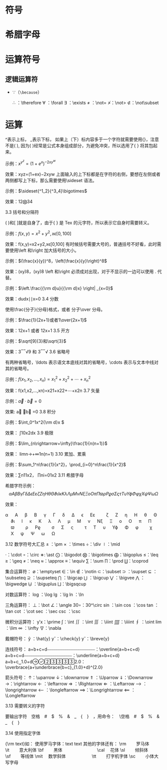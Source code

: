 # 符号

# 希腊字母

# 运算符号

## 逻辑运算符

- $\because$（`\because`）

  ∴ ：\therefore
  ∀ ：\forall
  ∃ ：\exists
  ≠ ：\not=
  ≯：\not>
  ⊄：\not\subset

# 运算

^表示上标，
\_表示下标，
如果上（下）标内容多于一个字符就需要使用{}，注意不是( ), 因为( )经常是公式本身组成部分，为避免冲突，所以选用了{ } 将其包起来。

示例：$x^{y^z}=(1+e^x)^{-2xy^w}$

效果：xyz=(1+ex)−2xyw
上面输入的上下标都是在字符的右侧，要想在左侧或者两侧都写上下标，那么需要使用\sideset 语法。

示例：$\sideset{^1_2}{^3_4}\bigotimes$

效果：12⨂34

3.3 括号和分隔符

( )和[ ]就是自身了，由于{ } 是 Tex 的元字符，所以表示它自身时需要转义。

示例：$f(x,y) = x^2 + y^2, x\epsilon[0,100]$

效果：f(x,y)=x2+y2,xϵ[0,100]
有时候括号需要大号的，普通括号不好看，此时需要使用\left 和\right 加大括号的大小。

示例：$(\frac{x}{y})^8，\left(\frac{x}{y}\right)^8$

效果：(xy)8，(xy)8
\left 和\right 必须成对出现，对于不显示的一边可以使用 . 代替。

示例：$\left.\frac{{\rm d}u}{{\rm d}x} \right| _{x=0}$

效果：dudx∣∣x=0
3.4 分数

使用\frac{分子}{分母}格式，或者 分子\over 分母。

示例：$\frac{1}{2x+1}或者1\over{2x+1}$

效果：12x+1 或者 12x+1
3.5 开方

示例：$\sqrt[9]{3}和\sqrt{3}$

效果：3‾‾√9 和 3‾‾√
3.6 省略号

有两种省略号，\ldots 表示语文本底线对其的省略号，\cdots 表示与文本中线对其的省略号。

示例：$f(x_1, x_2, \ldots, x_n)=x_1^2 + x_2^2+ \cdots + x_n^2$

效果：f(x1,x2,…,xn)=x21+x22+⋯+x2n
3.7 矢量

示例：$\vec{a} \cdot \vec{b}=0$

效果: a⃗ ⋅b⃗ =0
3.8 积分

示例：$\int_0^1x^2{\rm d}x $

效果： ∫10x2dx
3.9 极限

示例：$\lim_{n\rightarrow+\infty}\frac{1}{n(n+1)}$

效果： limn→+∞1n(n+1)
3.10 累加、累乘

示例：$\sum_1^n\frac{1}{x^2}，\prod_{i=0}^n\frac{1}{x^2}$

效果：∑n11x2， ∏ni=01x2
3.11 希腊字母

希腊字符示例：$$\alpha　A　\beta　B　\gamma　\Gamma　\delta　\Delta　\epsilon　E \varepsilon　　\zeta　Z　\eta　H　\theta　\Theta　\vartheta \iota　I　\kappa　K　\lambda　\Lambda　\mu　M　\nu　N \xi　\Xi　o　O　\pi　\Pi　\varpi　　\rho　P \varrho　　\sigma　\Sigma　\varsigma　　\tau　T　\upsilon　\Upsilon \phi　\Phi　\varphi　　\chi　X　\psi　\Psi　\omega　\Omega$$

效果：

α 　 A 　 β 　 B 　 γ 　 Γ 　 δ 　 Δ 　 ϵ 　 Eε 　　 ζ 　 Z 　 η 　 H 　 θ 　 Θ 　 ϑι 　 I 　 κ 　 K 　 λ 　 Λ 　 μ 　 M 　 ν 　 Nξ 　 Ξ 　 o 　 O 　 π 　 Π 　 ϖ 　　 ρ 　 Pϱ 　　 σ 　 Σ 　 ς 　　 τ 　 T 　 υ 　 Υϕ 　 Φ 　 φ 　　 χ 　 X 　 ψ 　 Ψ 　 ω 　 Ω

3.12 数学符号大汇总
± ：\pm
× ：\times
÷：\div
∣：\mid

⋅：\cdot
∘：\circ
∗: \ast
⨀：\bigodot
⨂：\bigotimes
⨁：\bigoplus
≤：\leq
≥：\geq
≠：\neq
≈：\approx
≡：\equiv
∑：\sum
∏：\prod
∐：\coprod

集合运算符：
∅：\emptyset
∈：\in
∉：\notin
⊂：\subset
⊃ ：\supset
⊆ ：\subseteq
⊇ ：\supseteq
⋂ ：\bigcap
⋃ ：\bigcup
⋁ ：\bigvee
⋀ ：\bigwedge
⨄ ：\biguplus
⨆：\bigsqcup

对数运算符：
log ：\log
lg ：\lg
ln ：\ln

三角运算符：
⊥：\bot
∠：\angle
30∘：30^\circ
sin ：\sin
cos ：\cos
tan ：\tan
cot ：\cot
sec ：\sec
csc ：\csc

微积分运算符：
y′x：\prime
∫：\int
∬ ：\iint
∭ ：\iiint
⨌：\iiiint
∮ ：\oint
lim ：\lim
∞ ：\infty
∇：\nabla

戴帽符号：
ŷ ：\hat{y}
yˇ：\check{y}
y˘：\breve{y}

连线符号：
a+b+c+d⎯⎯⎯⎯⎯⎯⎯⎯⎯⎯⎯⎯⎯⎯⎯⎯⎯⎯⎯⎯⎯⎯：\overline{a+b+c+d}
a+b+c+d⎯⎯⎯⎯⎯⎯⎯⎯⎯⎯⎯⎯⎯⎯⎯⎯⎯⎯⎯⎯⎯⎯：\underline{a+b+c+d}
a+b+c⏟1.0+d2.0：\overbrace{a+\underbrace{b+c}\_{1.0}+d}^{2.0}

箭头符号：
↑：\uparrow
↓：\downarrow
⇑ ：\Uparrow
⇓：\Downarrow
→：\rightarrow
← ：\leftarrow
⇒ ：\Rightarrow
⇐ ：\Leftarrow
⟶ ：\longrightarrow
⟵ ：\longleftarrow
⟹：\Longrightarrow
⟸ ：\Longleftarrow

3.13 需要转义的字符

要输出字符　空格　#　$　%　&　_　{　}　，用命令：　\空格　#　\$　\%　\&　\_　{　}

3.14 使用指定字体

{\rm text}如：
使用罗马字体：text text
其他的字体还有：
\rm 　　罗马体　　　　　　　\it 　　意大利体
\bf 　　黑体　　　　　　　　\cal 　花体
\sl 　　倾斜体　　　　　　　\sf 　　等线体
\mit 　数学斜体　　　　　　\tt 　　打字机字体
\sc 　　小体大写字母
